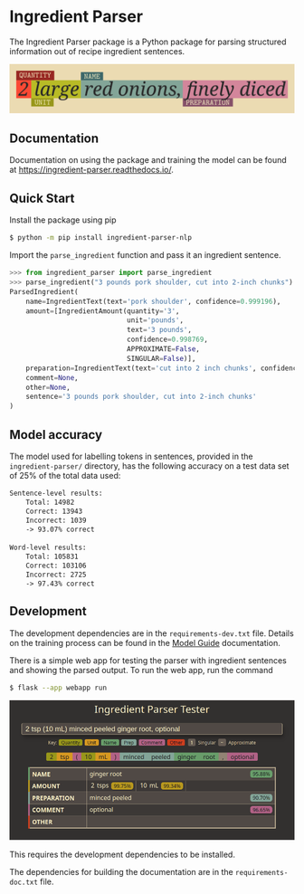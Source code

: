 # Ingredient Parser

The Ingredient Parser package is a Python package for parsing structured information out of recipe ingredient sentences.

![](docs/source/_static/logo.png)

## Documentation

Documentation on using the package and training the model can be found at https://ingredient-parser.readthedocs.io/.

## Quick Start

Install the package using pip

```bash
$ python -m pip install ingredient-parser-nlp
```

Import the ```parse_ingredient``` function and pass it an ingredient sentence.

```python
>>> from ingredient_parser import parse_ingredient
>>> parse_ingredient("3 pounds pork shoulder, cut into 2-inch chunks")
ParsedIngredient(
    name=IngredientText(text='pork shoulder', confidence=0.999196),
    amount=[IngredientAmount(quantity='3',
                             unit='pounds',
                             text='3 pounds',
                             confidence=0.998769,
                             APPROXIMATE=False,
                             SINGULAR=False)],
    preparation=IngredientText(text='cut into 2 inch chunks', confidence=0.995614),
    comment=None,
    other=None,
    sentence='3 pounds pork shoulder, cut into 2-inch chunks'
)
```

## Model accuracy

The model used for labelling tokens in sentences, provided in the ```ingredient-parser/``` directory, has the following accuracy on a test data set of 25% of the total  data used:

```
Sentence-level results:
	Total: 14982
	Correct: 13943
	Incorrect: 1039
	-> 93.07% correct

Word-level results:
	Total: 105831
	Correct: 103106
	Incorrect: 2725
	-> 97.43% correct
```

## Development

The development dependencies are in the ```requirements-dev.txt``` file. Details on the training process can be found in the [Model Guide](https://ingredient-parser.readthedocs.io/en/latest/guide/index.html) documentation.

There is a simple web app for testing the parser with ingredient sentences and showing the parsed output. To run the web app, run the command

```bash
$ flask --app webapp run
```

![Screen shot of web app](docs/source/_static/app-screenshot.png)

This requires the development dependencies to be installed.

The dependencies for building the documentation are in the ```requirements-doc.txt``` file.
